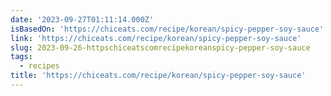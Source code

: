 ```yaml
---
date: '2023-09-27T01:11:14.000Z'
isBasedOn: 'https://chiceats.com/recipe/korean/spicy-pepper-soy-sauce'
link: 'https://chiceats.com/recipe/korean/spicy-pepper-soy-sauce'
slug: 2023-09-26-httpschiceatscomrecipekoreanspicy-pepper-soy-sauce
tags:
  - recipes
title: 'https://chiceats.com/recipe/korean/spicy-pepper-soy-sauce'
---
```


